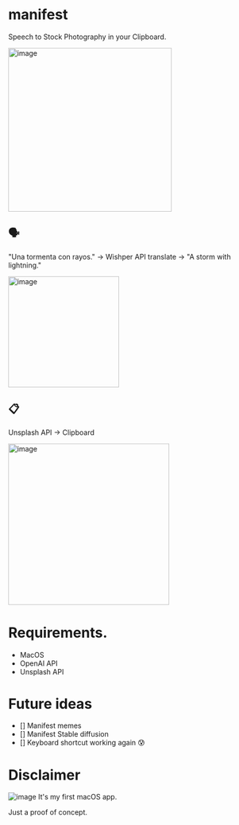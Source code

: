 # manifest
Speech to Stock Photography in your Clipboard.

<img width="329" alt="image" src="https://github.com/adriangalilea/manifest/assets/90320947/775a4f0c-ff89-4b35-841e-1ac81c894817">



## 🗣️
"Una tormenta con rayos." -> Wishper API translate -> "A storm with lightning."

<img width="223" alt="image" src="https://github.com/adriangalilea/manifest/assets/90320947/12174272-e615-49e8-991c-ea74d500111e">


## 📋
Unsplash API -> Clipboard

<img width="324" alt="image" src="https://github.com/adriangalilea/manifest/assets/90320947/7c7843b0-6e97-4a23-bb08-879b333254be">

# Requirements.
- MacOS
- OpenAI API
- Unsplash API

# Future ideas
- [] Manifest memes
- [] Manifest Stable diffusion
- [] Keyboard shortcut working again 😰

# Disclaimer
![image](https://github.com/adriangalilea/manifest/assets/90320947/e6ff0012-2c18-4624-8ded-ea060f615b55)
It's my first macOS app.

Just a proof of concept.
